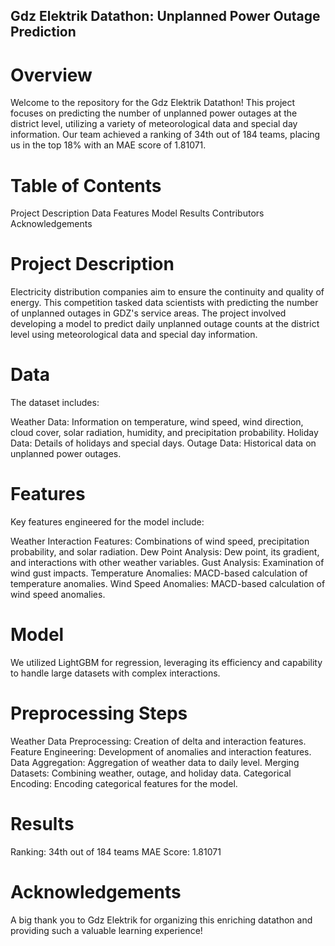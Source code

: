 ## Gdz Elektrik Datathon: Unplanned Power Outage Prediction
# Overview
Welcome to the repository for the Gdz Elektrik Datathon! This project focuses on predicting the number of unplanned power outages at the district level, utilizing a variety of meteorological data and special day information. Our team achieved a ranking of 34th out of 184 teams, placing us in the top 18% with an MAE score of 1.81071.

# Table of Contents
  Project Description
  Data
  Features
  Model
  Results
  Contributors
  Acknowledgements
  
# Project Description

Electricity distribution companies aim to ensure the continuity and quality of energy. This competition tasked data scientists with predicting the number of unplanned outages in GDZ's service areas. The project involved developing a model to predict daily unplanned outage counts at the district level using meteorological data and special day information.

# Data

The dataset includes:

Weather Data: Information on temperature, wind speed, wind direction, cloud cover, solar radiation, humidity, and precipitation probability.
Holiday Data: Details of holidays and special days.
Outage Data: Historical data on unplanned power outages.

# Features

Key features engineered for the model include:

Weather Interaction Features: Combinations of wind speed, precipitation probability, and solar radiation.
Dew Point Analysis: Dew point, its gradient, and interactions with other weather variables.
Gust Analysis: Examination of wind gust impacts.
Temperature Anomalies: MACD-based calculation of temperature anomalies.
Wind Speed Anomalies: MACD-based calculation of wind speed anomalies.

# Model

We utilized LightGBM for regression, leveraging its efficiency and capability to handle large datasets with complex interactions.

# Preprocessing Steps

Weather Data Preprocessing: Creation of delta and interaction features.
Feature Engineering: Development of anomalies and interaction features.
Data Aggregation: Aggregation of weather data to daily level.
Merging Datasets: Combining weather, outage, and holiday data.
Categorical Encoding: Encoding categorical features for the model.

# Results

Ranking: 34th out of 184 teams
MAE Score: 1.81071

# Acknowledgements

A big thank you to Gdz Elektrik for organizing this enriching datathon and providing such a valuable learning experience!
